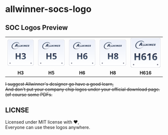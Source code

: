# allwinner-socs-logo

## SOC Logos Preview
|      |      |      |      |      |
| :--: | :--: | :--: | :--: | :--: |
| ![svgs](./svgs/allwinner-h3.svg) | ![svgs](./svgs/allwinner-h5.svg) | ![svgs](./svgs/allwinner-h6.svg) | ![svgs](./svgs/allwinner-h8.svg) | ![svgs](./svgs/allwinner-h616.svg) |
| **H3** | **H5** | **H6** | **H8** | **H616** |

~~I suggest Allwinner's designer go have a good learn,~~  
~~And don't put your company chip logos under your official download page. (of course some PDFs.~~

## LICNSE
Licensed under MIT license with ❤️,  
Everyone can use these logos anywhere.
